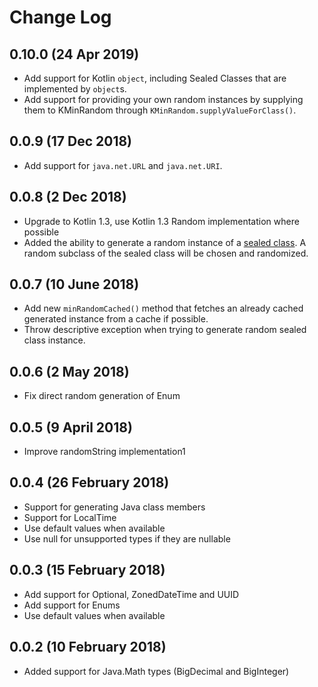 # Change Log
## 0.10.0 (24 Apr 2019)
* Add support for Kotlin `object`, including Sealed Classes that are implemented by `object`s.
* Add support for providing your own random instances by supplying them to KMinRandom through `KMinRandom.supplyValueForClass()`.

## 0.0.9 (17 Dec 2018)
* Add support for `java.net.URL` and `java.net.URI`.

## 0.0.8 (2 Dec 2018)
* Upgrade to Kotlin 1.3, use Kotlin 1.3 Random implementation where possible
* Added the ability to generate a random instance of a [sealed class](https://kotlinlang.org/docs/reference/sealed-classes.html). A random subclass of the sealed class will be chosen and randomized.

## 0.0.7 (10 June 2018)
* Add new `minRandomCached()` method that fetches an already cached generated instance from a cache if possible. 
* Throw descriptive exception when trying to generate random sealed class instance.

## 0.0.6 (2 May 2018)
* Fix direct random generation of Enum

## 0.0.5 (9 April 2018)
* Improve randomString implementation1

## 0.0.4 (26 February 2018)
* Support for generating Java class members
* Support for LocalTime
* Use default values when available
* Use null for unsupported types if they are nullable

## 0.0.3 (15 February 2018)
* Add support for Optional, ZonedDateTime and UUID
* Add support for Enums
* Use default values when available

## 0.0.2 (10 February 2018)
* Added support for Java.Math types (BigDecimal and BigInteger)